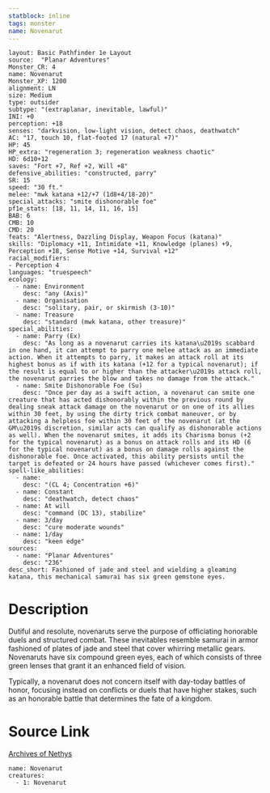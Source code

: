 ```yaml
---
statblock: inline
tags: monster
name: Novenarut
---
```

```statblock
layout: Basic Pathfinder 1e Layout
source:  "Planar Adventures"
Monster_CR: 4
name: Novenarut
Monster_XP: 1200
alignment: LN
size: Medium
type: outsider
subtype: "(extraplanar, inevitable, lawful)"
INI: +0
perception: +18
senses: "darkvision, low-light vision, detect chaos, deathwatch"
AC: "17, touch 10, flat-footed 17 (natural +7)"
HP: 45
HP_extra: "regeneration 3; regeneration weakness chaotic"
HD: 6d10+12
saves: "Fort +7, Ref +2, Will +8"
defensive_abilities: "constructed, parry"
SR: 15
speed: "30 ft."
melee: "mwk katana +12/+7 (1d8+4/18-20)"
special_attacks: "smite dishonorable foe"
pf1e_stats: [18, 11, 14, 11, 16, 15]
BAB: 6
CMB: 10
CMD: 20
feats: "Alertness, Dazzling Display, Weapon Focus (katana)"
skills: "Diplomacy +11, Intimidate +11, Knowledge (planes) +9, Perception +18, Sense Motive +14, Survival +12"
racial_modifiers:
- Perception 4
languages: "truespeech"
ecology:
  - name: Environment
    desc: "any (Axis)"
  - name: Organisation
    desc: "solitary, pair, or skirmish (3-10)"
  - name: Treasure
    desc: "standard (mwk katana, other treasure)"
special_abilities:
  - name: Parry (Ex)
    desc: "As long as a novenarut carries its katana\u2019s scabbard in one hand, it can attempt to parry one melee attack as an immediate action. When it attempts to parry, it makes an attack roll at its highest bonus as if with its katana (+12 for a typical novenarut); if the result is equal to or higher than the attacker\u2019s attack roll, the novenarut parries the blow and takes no damage from the attack."
  - name: Smite Dishonorable Foe (Su)
    desc: "Once per day as a swift action, a novenarut can smite one creature that has acted dishonorably within the previous round by dealing sneak attack damage on the novenarut or on one of its allies within 30 feet, by using the dirty trick combat maneuver, or by attacking a helpless foe within 30 feet of the novenarut (at the GM\u2019s discretion, similar acts can qualify as dishonorable actions as well). When the novenarut smites, it adds its Charisma bonus (+2 for the typical novenarut) as a bonus on attack rolls and its HD (6 for the typical novenarut) as a bonus on damage rolls against the dishonorable foe. Once activated, this ability persists until the target is defeated or 24 hours have passed (whichever comes first)."
spell-like_abilities:
  - name:
    desc: "(CL 4; Concentration +6)"
  - name: Constant
    desc: "deathwatch, detect chaos"
  - name: At will
    desc: "command (DC 13), stabilize"
  - name: 3/day
    desc: "cure moderate wounds"
  - name: 1/day
    desc: "keen edge"
sources:
  - name: "Planar Adventures"
    desc: "236"
desc_short: Fashioned of jade and steel and wielding a gleaming katana, this mechanical samurai has six green gemstone eyes.
```
# Description
Dutiful and resolute, novenaruts serve the purpose of officiating honorable duels and structured combat. These inevitables resemble samurai in armor fashioned of plates of jade and steel that cover whirring metallic gears. Novenaruts have six compound green eyes, each of which consists of three green lenses that grant it an enhanced field of vision.

 Typically, a novenarut does not concern itself with day-today battles of honor, focusing instead on conflicts or duels that have higher stakes, such as an honorable battle that determines the fate of a kingdom.
# Source Link
[Archives of Nethys](https://aonprd.com/MonsterDisplay.aspx?ItemName=Novenarut)
```encounter-table
name: Novenarut
creatures:
  - 1: Novenarut
```
